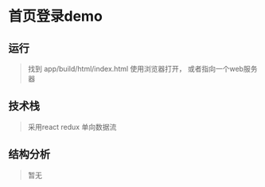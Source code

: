# 首页登录demo

## 运行

> 找到 app/build/html/index.html 使用浏览器打开， 或者指向一个web服务器


## 技术栈 

> 采用react redux 单向数据流

## 结构分析

> 暂无